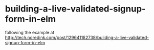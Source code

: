 # building-a-live-validated-signup-form-in-elm
following the example at http://tech.noredink.com/post/129641182738/building-a-live-validated-signup-form-in-elm
